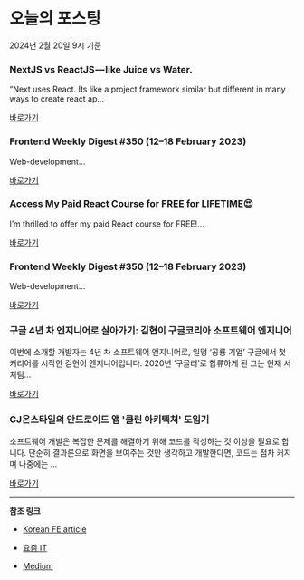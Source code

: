 # 오늘의 포스팅 
2024년 2월 20일 9시 기준 

### NextJS vs ReactJS — like Juice vs Water. 

 “Next uses React. Its like a project framework similar but different in many ways to create react ap... 

 [바로가기](https://medium.com/@dorianszafranski17/nextjs-vs-reactjs-like-juice-vs-water-f033b52b9e1c?responsesOpen=true&sortBy=REVERSE_CHRON&source=topic_portal_recommended_stories---------0-84----------nextjs----------f7d3e7f8_17be_46f5_850e_9f1aec94e2ba-------) 

### Frontend Weekly Digest #350 (12–18 February 2023) 

 Web-development... 

 [바로가기](https://medium.com/@frontender-ua/frontend-weekly-digest-350-12-18-february-2023-682c8b21246d?responsesOpen=true&sortBy=REVERSE_CHRON&source=topic_portal_recommended_stories---------0-84----------front_end_development----------90146c48_f3ae_46b1_b59d_66776c1ec009-------) 

### Access My Paid React Course for FREE for LIFETIME😍 

 I’m thrilled to offer my paid React course for FREE!... 

 [바로가기](https://medium.com/@yogeshchavan/access-my-paid-react-course-for-free-for-lifetime-a52f7c47f7e4?responsesOpen=true&sortBy=REVERSE_CHRON&source=topic_portal_recommended_stories---------0-84----------react----------b1c4a4aa_ce64_4084_9bdc_0bfe884bddbe-------) 

### Frontend Weekly Digest #350 (12–18 February 2023) 

 Web-development... 

 [바로가기](https://medium.com/@frontender-ua/frontend-weekly-digest-350-12-18-february-2023-682c8b21246d?responsesOpen=true&sortBy=REVERSE_CHRON&source=topic_portal_recommended_stories---------0-84----------javascript----------18c66d01_e8c6_47b2_abdf_40c0117f4ee6-------) 

### 구글 4년 차 엔지니어로 살아가기: 김현이 구글코리아 소프트웨어 엔지니어 

 이번에 소개할 개발자는 4년 차 소프트웨어 엔지니어로, 일명 ‘공룡 기업’ 구글에서 첫 커리어를 시작한 김현이 엔지니어입니다. 2020년 ‘구글러’로 합류하게 된 그는 현재 서치팀... 

 [바로가기](https://yozm.wishket.com/magazine/detail/2460/) 

### CJ온스타일의 안드로이드 앱 '클린 아키텍처' 도입기 

 소프트웨어 개발은 복잡한 문제를 해결하기 위해 코드를 작성하는 것 이상을 필요로 합니다. 단순히 결과론으로 화면을 보여주는 것만 생각하고 개발한다면, 코드는 점차 커지며 나중에는 ... 

 [바로가기](https://yozm.wishket.com/magazine/detail/2457/) 

---

**참조 링크**

- [Korean FE article](https://kofearticle.substack.com) 

- [요즘 IT](https://yozm.wishket.com/magazine) 

- [Medium](https://medium.com) 

